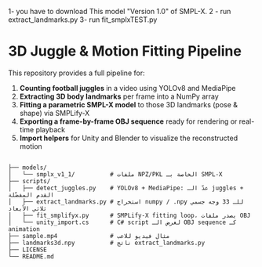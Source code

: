 1- you have to download This model "Version 1.0" of SMPL-X.
2 - run extract_landmarks.py
3- run fit_smplxTEST.py



# 3D Juggle & Motion Fitting Pipeline



This repository provides a full pipeline for:

1. **Counting football juggles** in a video using YOLOv8 and MediaPipe  
2. **Extracting 3D body landmarks** per frame into a NumPy array  
3. **Fitting a parametric SMPL-X model** to those 3D landmarks (pose & shape) via SMPLify-X  
4. **Exporting a frame-by-frame OBJ sequence** ready for rendering or real-time playback  
5. **Import helpers** for Unity and Blender to visualize the reconstructed motion





```text

├── models/  
│   └── smplx_v1_1/          # ملفات NPZ/PKL الخاصة بـ SMPL-X
├── scripts/
│   ├── detect_juggles.py    # YOLOv8 + MediaPipe: عدّ الـ juggles + القدم المفضّلة
│   ├── extract_landmarks.py # استخراج numpy / .npy للـ 33 وجه جسمي ثلاثي الأبعاد
│   ├── fit_smplifyx.py      # SMPLify-X fitting loop، يصدر ملفات OBJ
│   └── unity_import.cs      # C# script لعرض الـ OBJ sequence كـ animation
├── sample.mp4               # مثال فيديو للاعب
├── landmarks3d.npy          # ناتج extract_landmarks.py
├── LICENSE
└── README.md



